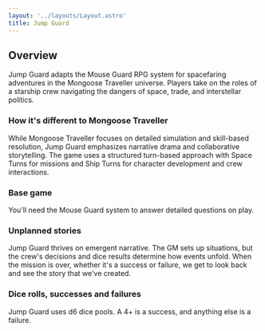 ```yaml
---
layout: '../layouts/Layout.astro'
title: Jump Guard
---
```


## Overview

Jump Guard adapts the Mouse Guard RPG system for spacefaring adventures in the Mongoose Traveller universe. Players take on the roles of a starship crew navigating the dangers of space, trade, and interstellar politics.

### How it's different to Mongoose Traveller

While Mongoose Traveller focuses on detailed simulation and skill-based resolution, Jump Guard emphasizes narrative drama and collaborative storytelling. The game uses a structured turn-based approach with Space Turns for missions and Ship Turns for character development and crew interactions.

### Base game

You'll need the Mouse Guard system to answer detailed questions on play.

### Unplanned stories

Jump Guard thrives on emergent narrative. The GM sets up situations, but the crew's decisions and dice results determine how events unfold. When the mission is over, whether it's a success or failure, we get to look back and see the story that we've created.

### Dice rolls, successes and failures

Jump Guard uses d6 dice pools. A 4+ is a success, and anything else is a failure.
